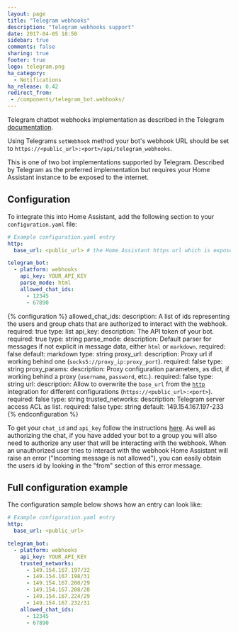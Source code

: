 ```yaml
---
layout: page
title: "Telegram webhooks"
description: "Telegram webhooks support"
date: 2017-04-05 18:50
sidebar: true
comments: false
sharing: true
footer: true
logo: telegram.png
ha_category:
  - Notifications
ha_release: 0.42
redirect_from:
 - /components/telegram_bot.webhooks/
---
```


Telegram chatbot webhooks implementation as described in the Telegram [documentation](https://core.telegram.org/bots/webhooks).

Using Telegrams `setWebhook` method your bot's webhook URL should be set to `https://<public_url>:<port>/api/telegram_webhooks`.

This is one of two bot implementations supported by Telegram. Described by Telegram as the preferred implementation but requires your Home Assistant instance to be exposed to the internet.

## Configuration

To integrate this into Home Assistant, add the following section to your `configuration.yaml` file:

```yaml
# Example configuration.yaml entry
http:
  base_url: <public_url> # the Home Assistant https url which is exposed to the internet.

telegram_bot:
  - platform: webhooks
    api_key: YOUR_API_KEY
    parse_mode: html
    allowed_chat_ids:
      - 12345
      - 67890
```

{% configuration %}
allowed_chat_ids:
  description: A list of ids representing the users and group chats that are authorized to interact with the webhook.
  required: true
  type: list
api_key:
  description: The API token of your bot.
  required: true
  type: string
parse_mode:
  description: Default parser for messages if not explicit in message data, either `html` or `markdown`.
  required: false
  default: markdown
  type: string
proxy_url:
  description: Proxy url if working behind one (`socks5://proxy_ip:proxy_port`).
  required: false
  type: string
proxy_params:
  description: Proxy configuration parameters, as dict, if working behind a proxy (`username`, `password`, etc.).
  required: false
  type: string
url:
  description: Allow to overwrite the `base_url` from the [`http`](/components/http/) integration for different configurations (`https://<public_url>:<port>`).
  required: false
  type: string
trusted_networks:
  description: Telegram server access ACL as list.
  required: false
  type: string
  default: 149.154.167.197-233
{% endconfiguration %}

To get your `chat_id` and `api_key` follow the instructions [here](/components/notify.telegram). As well as authorizing the chat, if you have added your bot to a group you will also need to authorize any user that will be interacting with the webhook. When an unauthorized user tries to interact with the webhook Home Assistant will raise an error ("Incoming message is not allowed"), you can easily obtain the users id by looking in the "from" section of this error message.

## Full configuration example

The configuration sample below shows how an entry can look like:

```yaml
# Example configuration.yaml entry
http:
  base_url: <public_url>

telegram_bot:
  - platform: webhooks
    api_key: YOUR_API_KEY
    trusted_networks:
      - 149.154.167.197/32
      - 149.154.167.198/31
      - 149.154.167.200/29
      - 149.154.167.208/28
      - 149.154.167.224/29
      - 149.154.167.232/31
    allowed_chat_ids:
      - 12345
      - 67890
```

